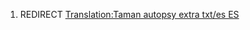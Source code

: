 1.  REDIRECT [Translation:Taman autopsy extra txt/es
    ES](Translation:Taman_autopsy_extra_txt/es_ES "wikilink")